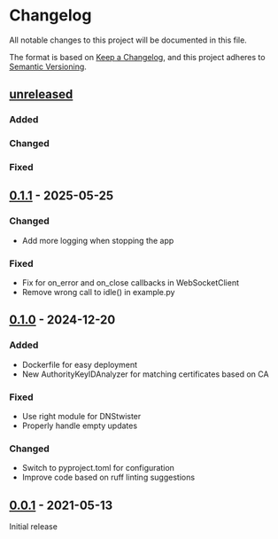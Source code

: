 # Changelog

All notable changes to this project will be documented in this file.

The format is based on [Keep a Changelog](https://keepachangelog.com/en/1.0.0/), and this project adheres to [Semantic Versioning](https://semver.org/spec/v2.0.0.html).

## [unreleased]
### Added
### Changed
### Fixed

## [0.1.1] - 2025-05-25

### Changed

- Add more logging when stopping the app

### Fixed

- Fix for on_error and on_close callbacks in WebSocketClient
- Remove wrong call to idle() in example.py

## [0.1.0] - 2024-12-20

### Added

- Dockerfile for easy deployment
- New AuthorityKeyIDAnalyzer for matching certificates based on CA

### Fixed

- Use right module for DNStwister
- Properly handle empty updates

### Changed

- Switch to pyproject.toml for configuration
- Improve code based on ruff linting suggestions

## [0.0.1] - 2021-05-13

Initial release

[unreleased]: https://github.com/d-Rickyy-b/certleak/compare/v0.1.1...HEAD
[0.1.1]: https://github.com/d-Rickyy-b/certleak/compare/v0.1.0...v0.1.1
[0.1.0]: https://github.com/d-Rickyy-b/certleak/compare/v0.0.1...v0.1.0
[0.0.1]: https://github.com/d-Rickyy-b/certleak/tree/v0.0.1
